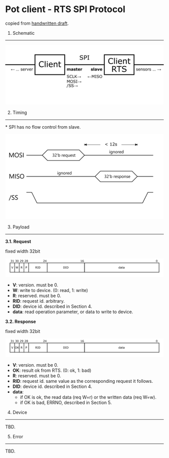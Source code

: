 Pot client - RTS SPI Protocol
=============================

copied from [handwritten draft](./draft.jpg).

1. Schematic
------------

![](./schematic.svg)

2. Timing
---------

\* SPI has no flow control from slave.

![](./timing.svg)

3. Payload
----------

**3.1. Request**

fixed width 32bit

![](./frame-request.svg)

* **V**: version. must be 0.
* **W**: write to device. (0: read, 1: write)
* **R**: reserved. must be 0.
* **RID**: request id. arbitrary.
* **DID**: device id. described in Section 4.
* **data**: read operation parameter, or data to write to device.

**3.2. Response**

fixed width 32bit

![](./frame-response.svg)

* **V**: version. must be 0.
* **OK**: result ok from RTS. (0: ok, 1: bad)
* **R**: reserved. must be 0.
* **RID**: request id. same value as the corresponding request it follows.
* **DID**: device id. described in Section 4.
* **data**:
  * if OK is ok, the read data (req W=r) or the written data (req W=w).
  * if OK is bad, ERRNO, described in Section 5.

4. Device
---------

TBD.

5. Error
--------

TBD.

